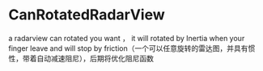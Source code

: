 # CanRotatedRadarView
a radarview can rotated you want ， it will rotated by Inertia when your finger leave and will stop by friction（一个可以任意旋转的雷达图，并具有惯性，带着自动减速阻尼），后期将优化阻尼函数

